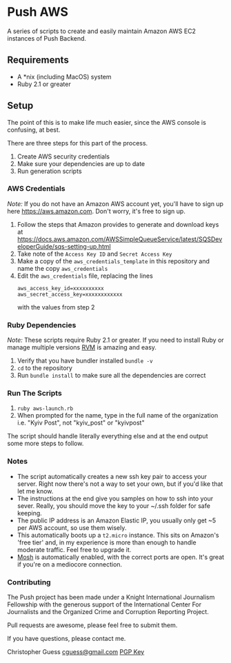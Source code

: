 # Push AWS
A series of scripts to create and easily maintain Amazon AWS EC2 instances of Push Backend.

## Requirements
* A *nix (including MacOS) system
* Ruby 2.1 or greater

## Setup
The point of this is to make life much easier, since the AWS console is confusing, at best.

There are three steps for this part of the process.

1. Create AWS security credentials
2. Make sure your dependencies are up to date
3. Run generation scripts

### AWS Credentials
*Note:* If you do not have an Amazon AWS account yet, you'll have to sign up here https://aws.amazon.com.
Don't worry, it's free to sign up.

1. Follow the steps that Amazon provides to generate and download keys at https://docs.aws.amazon.com/AWSSimpleQueueService/latest/SQSDeveloperGuide/sqs-setting-up.html
2. Take note of the ```Access Key ID``` and ```Secret Access Key```
3. Make a copy of the ```aws_credentials_template``` in this repository and name the copy ```aws_credentials```
4. Edit the ```aws_credentials``` file, replacing the lines
   ```
   aws_access_key_id=xxxxxxxxxx
   aws_secret_access_key=xxxxxxxxxxxx
   ```
   with the values from step 2


### Ruby Dependencies
*Note:* These scripts require Ruby 2.1 or greater. If you need to install Ruby or manage multiple versions [RVM](https://rvm.io/) is amazing and easy.

1. Verify that you have bundler installed ```bundle -v```
2. ```cd``` to the repository
3. Run ```bundle install``` to make sure all the dependencies are correct

### Run The Scripts

1. ```ruby aws-launch.rb```
2. When prompted for the name, type in the full name of the organization i.e. "Kyiv Post", not "kyiv_post" or "kyivpost"

The script should handle literally everything else and at the end output some more steps to follow.

### Notes

* The script automatically creates a new ssh key pair to access your server. Right now there's not a way to set your own, but if you'd like that let me know.
* The instructions at the end give you samples on how to ssh into your sever. Really, you should move the key to your ~/.ssh folder for safe keeping.
* The public IP address is an Amazon Elastic IP, you usually only get ~5 per AWS account, so use them wisely.
* This automatically boots up a ```t2.micro``` instance. This sits on Amazon's 'free tier' and, in my experience is more than enough to handle moderate traffic. Feel free to upgrade it. 
* [Mosh](https://mosh.org/) is automatically enabled, with the correct ports are open. It's great if you're on a mediocore connection.

### Contributing
The Push project has been made under a Knight International Journalism Fellowship with the generous support of the International Center For Journalists and the Organized Crime and Corruption Reporting Project.

Pull requests are awesome, please feel free to submit them.

If you have questions, please contact me.

Christopher Guess
[cguess@gmail.com](mailto:cguess@gmail.com)
[PGP Key](https://www.keybase.io/cguess)
